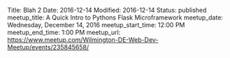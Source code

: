 Title: Blah 2
Date: 2016-12-14
Modified: 2016-12-14
Status: published
meetup_title: A Quick Intro to Pythons Flask Microframework
meetup_date: Wednesday, December 14, 2016
meetup_start_time: 12:00 PM
meetup_end_time: 1:00 PM
meetup_url: https://www.meetup.com/Wilmington-DE-Web-Dev-Meetup/events/235845658/
